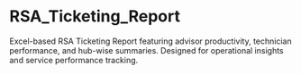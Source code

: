 # RSA_Ticketing_Report
Excel-based RSA Ticketing Report featuring advisor productivity, technician performance, and hub-wise summaries. Designed for operational insights and service performance tracking.
